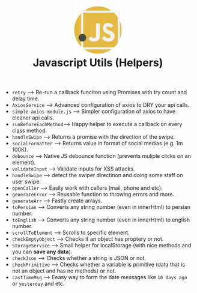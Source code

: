 <div align="center">
  <h1>
    <img src="./javascript.svg" alt='js-icon' height="25%" width="25%"/>
    <br />
   Javascript Utils (Helpers)
    <br />
    <br />
  </h1>
</div>

- `retry` &mdash;> Re-run a callback funciton using Promises with try count and delay time.
- `AxiosService` &mdash;> Advanced configuration of axios to DRY your api calls.
- `simple-axios-module.js` &mdash;> Simpler configuration of axios to have cleaner api calls.
- `runBeforeEachMethod`&mdash;> Happy helper to execute a callback on every class method.
- `handleSwipe` &mdash;> Returns a promise with the direction of the swipe.
- `socialFormatter` &mdash;> Returns value in format of social medias (e.g. 1m 100K).
- `debounce` &mdash;> Native JS debounce function (prevents muliple clicks on an element).
- `validateInput` &mdash;> Validate inputs for XSS attacks.
- `handleSwipe` &mdash;> detect the swiper directinon and doing some staff on user swipe.
- `openCaller` &mdash;> Easily work with callers (mail, phone and etc).
- `generateError` &mdash;> Reusable function to throwing errors and more.
- `generateArr` &mdash;> Fastly create arrays.
- `toPersian` &mdash;> Converts any string number (even in innerHtml) to persian number.
- `toEnglish` &mdash;> Converts any string number (even in innerHtml) to english number.
- `scrollToElement` &mdash;> Scrolls to specific element.
- `checkEmptyObject` &mdash;> Checks if an object has proptery or not.
- `StorageService` &mdash;> Small helper for localStorage (with nice methods and you can **save any data**).
- `checkJson` &mdash;> Checks whether a string is JSON or not.
- `checkPrimitive` &mdash;> Checks whether a variable is primitive (data that is not an object and has no methods) or not.
- `castTimeMsg` &mdash;> Eeasy way to form the date messages like `10 days ago` or `yesterday` and etc.



